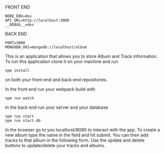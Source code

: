 FRONT END
```
NODE_ENV=dev
API_URL=http://localhost:3000
__DEBUG__=dev
```

BACK END
```
PORT=3000
MONGODB_URI=mongodb://localhost/album
```

This is an application that allows you to store Album and Track information. To run this application clone it on your machine and run 
```
npm install
```
on both your front-end and back-end repositories. 

In the front end run your webpack build with
```
npm run watch
```
In the back end run your server and your database
```
npm run start
npm run start-db
```

In the browser go to you localhost/8080 to interact with the app. 
To create a new album type the name in the field and hit submit.
You can then add tracks to that album in the following form.
Use the update and delete buttons to update/delete your tracks and albums. 